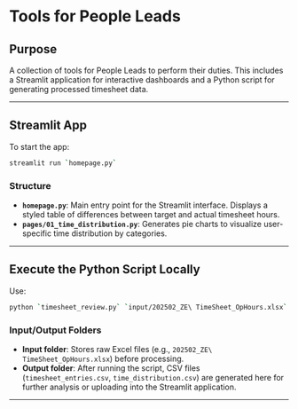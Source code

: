 # Tools for People Leads

## Purpose
A collection of tools for People Leads to perform their duties. This includes a Streamlit application for interactive dashboards and a Python script for generating processed timesheet data.

---

## Streamlit App

To start the app:
```bash
streamlit run `homepage.py`
```

### Structure
- **`homepage.py`**: Main entry point for the Streamlit interface. Displays a styled table of differences between target and actual timesheet hours.
- **`pages/01_time_distribution.py`**: Generates pie charts to visualize user-specific time distribution by categories.  

---

## Execute the Python Script Locally

Use:
```bash
python `timesheet_review.py` `input/202502_ZE\ TimeSheet_OpHours.xlsx`
```

### Input/Output Folders
- **Input folder**: Stores raw Excel files (e.g., `202502_ZE\ TimeSheet_OpHours.xlsx`) before processing.
- **Output folder**: After running the script, CSV files (`timesheet_entries.csv`, `time_distribution.csv`) are generated here for further analysis or uploading into the Streamlit application.

---
```